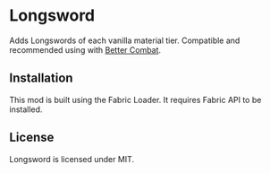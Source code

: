 # Longsword
Adds Longswords of each vanilla material tier. Compatible and recommended using with [Better Combat](https://modrinth.com/mod/better-combat).

## Installation
This mod is built using the Fabric Loader. It requires Fabric API to be installed.

## License
Longsword is licensed under MIT.